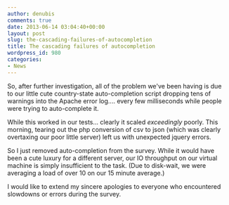 ```yaml
---
author: denubis
comments: true
date: 2013-06-14 03:04:40+00:00
layout: post
slug: the-cascading-failures-of-autocompletion
title: The cascading failures of autocompletion
wordpress_id: 980
categories:
- News
---
```


So, after further investigation, all of the problem we've been having is due to our little cute country-state auto-completion script dropping tens of warnings into the Apache error log.... every few milliseconds while people were trying to auto-complete it.

While this worked in our tests... clearly it scaled *exceedingly* poorly. This morning, tearing out the php conversion of csv to json (which was clearly overtaxing our poor little server) left us with unexpected jquery errors.

So I just removed auto-completion from the survey. While it would have been a cute luxury for a different server, our IO throughput on our virtual machine is simply insufficient to the task. (Due to disk-wait, we were averaging a load of over 10 on our 15 minute average.)

I would like to extend my sincere apologies to everyone who encountered slowdowns or errors during the survey.
